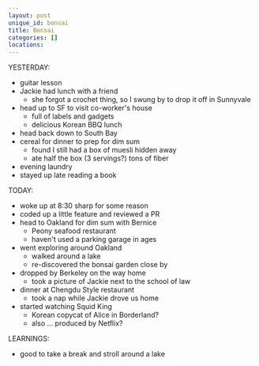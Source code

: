 ```yaml
---
layout: post
unique_id: bonsai
title: Bonsai
categories: []
locations: 
---
```


YESTERDAY:
* guitar lesson
* Jackie had lunch with a friend
  * she forgot a crochet thing, so I swung by to drop it off in Sunnyvale
* head up to SF to visit co-worker's house
  * full of labels and gadgets
  * delicious Korean BBQ lunch
* head back down to South Bay
* cereal for dinner to prep for dim sum
  * found I still had a box of muesli hidden away
  * ate half the box (3 servings?) tons of fiber
* evening laundry
* stayed up late reading a book

TODAY:
* woke up at 8:30 sharp for some reason
* coded up a little feature and reviewed a PR
* head to Oakland for dim sum with Bernice
  * Peony seafood restaurant
  * haven't used a parking garage in ages
* went exploring around Oakland
  * walked around a lake
  * re-discovered the bonsai garden close by
* dropped by Berkeley on the way home
  * took a picture of Jackie next to the school of law
* dinner at Chengdu Style restaurant
  * took a nap while Jackie drove us home
* started watching Squid King
  * Korean copycat of Alice in Borderland?
  * also ... produced by Netflix?

LEARNINGS:
* good to take a break and stroll around a lake
